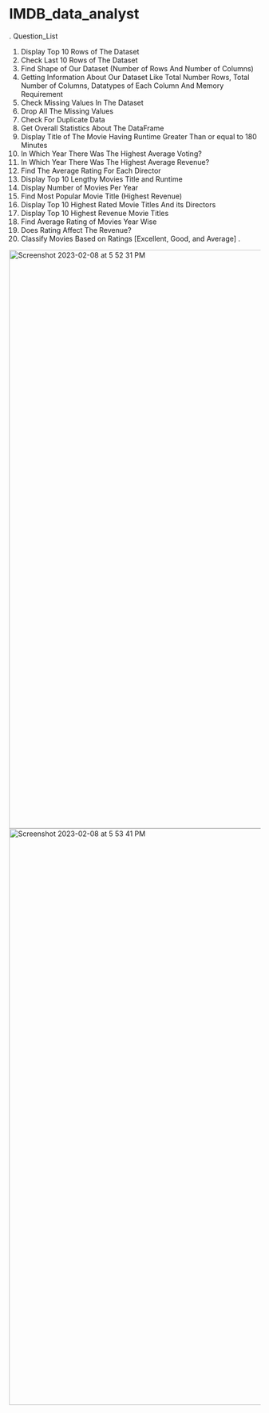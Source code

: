 # IMDB_data_analyst
.
Question_List
1. Display Top 10 Rows of The Dataset
2. Check Last 10 Rows of The Dataset
3. Find Shape of Our Dataset (Number of Rows And Number of Columns)
4. Getting Information About Our Dataset Like Total Number Rows, Total Number of Columns, Datatypes of Each Column And Memory Requirement
5. Check Missing Values In The Dataset
6. Drop All The  Missing Values
7. Check For Duplicate Data
8. Get Overall Statistics About The DataFrame
9. Display Title of The Movie Having Runtime Greater Than or equal to 180 Minutes
10. In Which Year There Was The Highest Average Voting?
11. In Which Year There Was The Highest Average Revenue?
12. Find The Average Rating For Each Director
13. Display Top 10 Lengthy Movies Title and Runtime
14. Display Number of Movies Per Year
15. Find Most Popular Movie Title (Highest Revenue)
16. Display Top 10 Highest Rated Movie Titles And its Directors
17. Display Top 10 Highest Revenue Movie Titles
18.  Find Average Rating of Movies Year Wise
19. Does Rating Affect The Revenue?
20. Classify Movies Based on Ratings [Excellent, Good, and Average]
.
<img width="1157" alt="Screenshot 2023-02-08 at 5 52 31 PM" src="https://user-images.githubusercontent.com/113979076/217529378-b26b9702-f8ea-4088-90db-eee62c0e8c10.png">
<img width="1153" alt="Screenshot 2023-02-08 at 5 53 41 PM" src="https://user-images.githubusercontent.com/113979076/217529409-a31ca643-6f9f-4fd5-8202-1e07e5e3507e.png">
